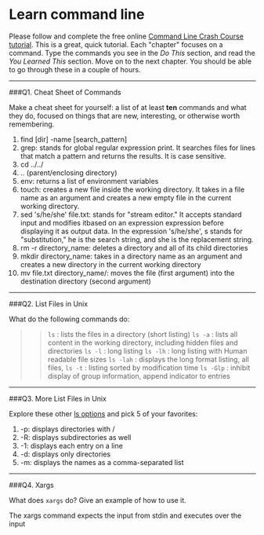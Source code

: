 # Learn command line

Please follow and complete the free online [Command Line Crash Course
tutorial](http://cli.learncodethehardway.org/book/). This is a great,
quick tutorial. Each "chapter" focuses on a command. Type the commands
you see in the _Do This_ section, and read the _You Learned This_
section. Move on to the next chapter. You should be able to go through
these in a couple of hours.

---

###Q1.  Cheat Sheet of Commands  

Make a cheat sheet for yourself: a list of at least **ten** commands and what they do, focused on things that are new, interesting, or otherwise worth remembering.

1. find [dir] -name [search_pattern]
2. grep: stands for global regular expression print. It searches files for lines that match a pattern and returns the results. It is case sensitive.
3. cd ../../
4. .. (parent/enclosing directory)
5. env: returns a list of environment variables
6. touch: creates a new file inside the working directory. It takes in a file name as an argument and creates a new empty file in the current working directory.
7. sed 's/he/she' file.txt: stands for "stream editor." It accepts standard input and modifies itbased on an expression expression before displaying it as output data. In the expression 's/he/she', s stands for "substitution," he is the search string, and she is the replacement string.
8. rm -r directory_name: deletes a directory and all of its child directories
9. mkdir directory_name: takes in a directory name as an argument and creates a new directory in the current working directory
10. mv file.txt directory_name/: moves the file (first argument) into the destination directory (second argument)

---

###Q2.  List Files in Unix   

What do the following commands do:  
>>`ls`  : lists the files in a directory (short listing)
`ls -a`  : lists all content in the working directory, including hidden files and directories
`ls -l`  : long listing
`ls -lh`  : long listing with Human readable file sizes
`ls -lah`  : displays the long format listing, all files, 
`ls -t`  : listing sorted by modification time
`ls -Glp` : inhibit display of group information, append indicator to entries


---

###Q3.  More List Files in Unix  

Explore these other [ls options](http://www.techonthenet.com/unix/basic/ls.php) and pick 5 of your favorites:

1. -p: displays directories with /
2. -R: displays subdirectories as well
3. -1: displays each entry on a line
4. -d: displays only directories
5. -m: displays the names as a comma-separated list

---

###Q4.  Xargs   

What does `xargs` do? Give an example of how to use it.

The xargs command expects the input from stdin and executes over the input

 

